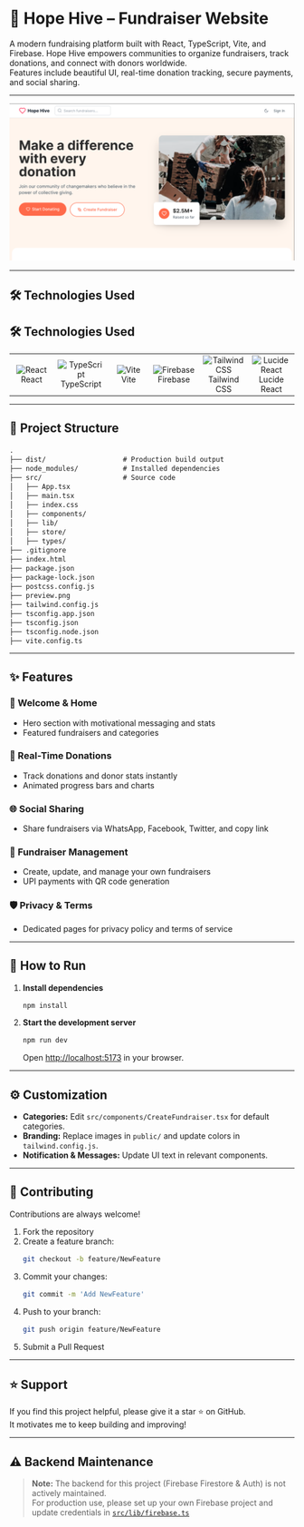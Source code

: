 # 🌟 Hope Hive – Fundraiser Website

A modern fundraising platform built with React, TypeScript, Vite, and Firebase. Hope Hive empowers communities to organize fundraisers, track donations, and connect with donors worldwide.  
Features include beautiful UI, real-time donation tracking, secure payments, and social sharing.

---

<p align="center">
  <img src="preview.png" alt="App Preview" width="600"/>
</p>

---

## 🛠 Technologies Used

## 🛠 Technologies Used

<table>
  <tr>
    <td align="center" width="96">
      <img src="https://techstack-generator.vercel.app/react-icon.svg" alt="React" width="48" height="48" />
      <br>React
    </td>
    <td align="center" width="96">
      <img src="https://techstack-generator.vercel.app/ts-icon.svg" alt="TypeScript" width="48" height="48" />
      <br>TypeScript
    </td>
    <td align="center" width="96">
      <img src="https://vitejs.dev/logo.svg" alt="Vite" width="48" height="48" />
      <br>Vite
    </td>
    <td align="center" width="96">
      <img src="https://www.vectorlogo.zone/logos/firebase/firebase-icon.svg" alt="Firebase" width="48" height="48" />
      <br>Firebase
    </td>
    <td align="center" width="96">
      <img src="https://www.vectorlogo.zone/logos/tailwindcss/tailwindcss-icon.svg" alt="Tailwind CSS" width="48" height="48" />
      <br>Tailwind CSS
    </td>
    <td align="center" width="96">
      <img src="https://lucide.dev/logo.svg" alt="Lucide React" width="48" height="48" />
      <br>Lucide React
    </td>
  </tr>
</table>

---

## 📂 Project Structure

```
.
├── dist/                   # Production build output
├── node_modules/           # Installed dependencies
├── src/                    # Source code
│   ├── App.tsx
│   ├── main.tsx
│   ├── index.css
│   ├── components/
│   ├── lib/
│   ├── store/
│   ├── types/
├── .gitignore
├── index.html
├── package.json
├── package-lock.json
├── postcss.config.js
├── preview.png
├── tailwind.config.js
├── tsconfig.app.json
├── tsconfig.json
├── tsconfig.node.json
├── vite.config.ts
```

---

## ✨ Features

### 👋 Welcome & Home
- Hero section with motivational messaging and stats
- Featured fundraisers and categories

### 🔔 Real-Time Donations
- Track donations and donor stats instantly
- Animated progress bars and charts

### 🌐 Social Sharing
- Share fundraisers via WhatsApp, Facebook, Twitter, and copy link

### 📌 Fundraiser Management
- Create, update, and manage your own fundraisers
- UPI payments with QR code generation

### 🛡️ Privacy & Terms
- Dedicated pages for privacy policy and terms of service

---

## 🚀 How to Run

1. **Install dependencies**
   ```bash
   npm install
   ```
2. **Start the development server**
   ```bash
   npm run dev
   ```
   Open [http://localhost:5173](http://localhost:5173) in your browser.

---

## ⚙️ Customization

- **Categories:** Edit `src/components/CreateFundraiser.tsx` for default categories.
- **Branding:** Replace images in `public/` and update colors in `tailwind.config.js`.
- **Notification & Messages:** Update UI text in relevant components.

---

## 🤝 Contributing

Contributions are always welcome!

1. Fork the repository
2. Create a feature branch:
   ```bash
   git checkout -b feature/NewFeature
   ```
3. Commit your changes:
   ```bash
   git commit -m 'Add NewFeature'
   ```
4. Push to your branch:
   ```bash
   git push origin feature/NewFeature
   ```
5. Submit a Pull Request

---

## ⭐ Support

If you find this project helpful, please give it a star ⭐ on GitHub.  
It motivates me to keep building and improving!

---

## ⚠️ Backend Maintenance

> **Note:** The backend for this project (Firebase Firestore & Auth) is not actively maintained.  
> For production use, please set up your own Firebase project and update credentials in [`src/lib/firebase.ts`](src/lib/firebase.ts)
